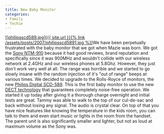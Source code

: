 ```yaml
---
title: New Baby Monitor
categories:
- Family
- Techie
---
```


[![philipsscd589.jpg]({{ site.url }}{% link /assets/posts/2007/philipsscd5891.jpg %})](http://www.consumer.philips.com/consumer/catalog/product.jsp?language=en&country=US&catalogType=CONSUMER&productId=SCD589_54_US_CONSUMER)We have been perpetually frustrated with the baby monitor that we got when Mazie was born. We got the [Sony NTM-910](http://www.sonystyle.com/is-bin/+INTERSHOP.enfinity/eCS/Store/en/-/USD/SY_DisplayProductInformation-Print?ProductSKU=NTM910) because it had good reviews, brand reputation and specifically since it was 900MHz and wouldn't collide with our wireless network at 2.4GHz and our wireless phones at 5.8Ghz. However, they just don't work very well at all. The range was horrible and we started to go slowly insane with the random injection of it's "out of range" beeps at various times.
We decided to upgrade to the Rolls-Royce of monitors, the new [Philips Digital SCD-589](http://www.consumer.philips.com/consumer/catalog/product.jsp?language=en&country=US&catalogType=CONSUMER&productId=SCD589_54_US_CONSUMER). This is the first baby monitor to use the new [DECT technology](http://en.wikipedia.org/wiki/DECT) that guarantees completely noise-free operation. We started it up today after giving it a thorough charge overnight and initial tests are great. Tammy was able to walk to the top of our cul-de-sac and back without losing any signal. The audio is crystal clear. On top of that you have nice features like knowing the temperature in the kids room, you can talk to them and even start music or lights in the room from the handset. The parent unit is also significantly smaller and lighter, but not as loud at maximum volume as the Sony was.
